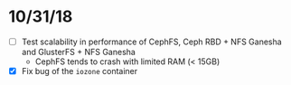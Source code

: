 10/31/18
========

- [ ] Test scalability in performance of CephFS, Ceph RBD + NFS Ganesha and GlusterFS + NFS Ganesha 
    - CephFS tends to crash with limited RAM (< 15GB)
- [x] Fix bug of the `iozone` container
